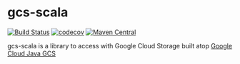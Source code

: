 # gcs-scala

[![Build Status](https://travis-ci.org/tkrs/gcs-scala.svg?branch=master)](https://travis-ci.org/tkrs/gcs-scala)
[![codecov](https://codecov.io/gh/tkrs/gcs-scala/branch/master/graph/badge.svg)](https://codecov.io/gh/tkrs/gcs-scala)
[![Maven Central](https://maven-badges.herokuapp.com/maven-central/com.github.tkrs/gcs-scala-core_2.12/badge.svg)](https://maven-badges.herokuapp.com/maven-central/com.github.tkrs/gcs-scala-core_2.12)

gcs-scala is a library to access with Google Cloud Storage built atop [Google Cloud Java GCS](https://github.com/GoogleCloudPlatform/google-cloud-java/tree/master/google-cloud-storage)
